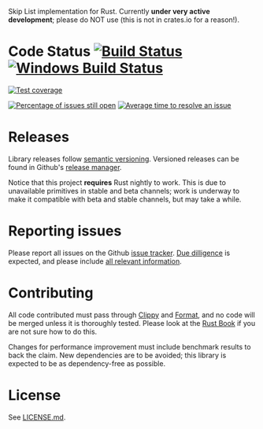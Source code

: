 Skip List implementation for Rust. Currently **under very active development**; please do NOT use (this is not in crates.io for a reason!).

# Code Status [![Build Status](https://travis-ci.org/jbayardo/rust-skiplist.svg?branch=master)](https://travis-ci.org/jbayardo/rust-skiplist) [![Windows Build Status](https://ci.appveyor.com/api/projects/status/5wd0sbesdncwp80d?svg=true)](https://ci.appveyor.com/project/jbayardo/rust-skiplist) 

[![Test coverage](https://codecov.io/gh/jbayardo/rust-skiplist/branch/master/graph/badge.svg)](https://codecov.io/gh/jbayardo/rust-skiplist)

[![Percentage of issues still open](http://isitmaintained.com/badge/open/jbayardo/rust-skiplist.svg)](http://isitmaintained.com/project/jbayardo/rust-skiplist "Percentage of issues still open") [![Average time to resolve an issue](http://isitmaintained.com/badge/resolution/jbayardo/rust-skiplist.svg)](http://isitmaintained.com/project/jbayardo/rust-skiplist "Average time to resolve an issue") 

# Releases

Library releases follow [semantic versioning](http://semver.org/). Versioned releases can be found in Github's [release manager](https://github.com/jbayardo/rust-skiplist/releases).

Notice that this project **requires** Rust nightly to work. This is due to unavailable primitives in stable and beta channels; work is underway to make it compatible with beta and stable channels, but may take a while. 

# Reporting issues

Please report all issues on the Github [issue tracker](https://github.com/jbayardo/rust-skiplist/issues). [Due dilligence](https://contribution-guide-org.readthedocs.io/#due-diligence) is expected, and please include [all relevant information](https://contribution-guide-org.readthedocs.io/#what-to-put-in-your-bug-report).

# Contributing

All code contributed must pass through [Clippy](https://github.com/rust-lang-nursery/rust-clippy) and [Format](https://github.com/rust-lang-nursery/rustfmt), and no code will be merged unless it is thoroughly tested. Please look at the [Rust Book](https://doc.rust-lang.org/book/second-edition/ch11-03-test-organization.html) if you are not sure how to do this.

Changes for performance improvement must include benchmark results to back the claim. New dependencies are to be avoided; this library is expected to be as dependency-free as possible. 

# License

See [LICENSE.md](https://github.com/jbayardo/rust-skiplist/blob/master/LICENSE).